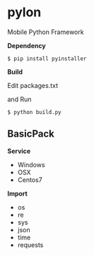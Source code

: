 # pylon
Mobile Python Framework

**Dependency**

	$ pip install pyinstaller

**Build**

Edit packages.txt

and Run

	$ python build.py

## BasicPack

**Service**

- Windows
- OSX
- Centos7

**Import**

- os
- re
- sys
- json
- time
- requests